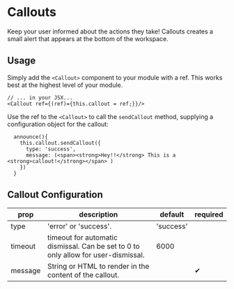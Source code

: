 # Callouts
Keep your user informed about the actions they take! Callouts creates a small alert that appears at the bottom of the workspace.

## Usage
Simply add the `<Callout>` component to your module with a ref. This works best at the highest level of your module.
```
// ... in your JSX...
<Callout ref={(ref)={this.callout = ref;}}/>
```
Use the ref to the `<Callout>` to call the `sendCallout` method, supplying a configuration object for the callout:
```
  announce(){
    this.callout.sendCallout({
      type: 'success',
      message: (<span><strong>Hey!!</strong> This is a <strong>callout!</strong></span> )
    })
  }
```

## Callout Configuration
prop | description | default | required
-- | -- | -- | --
type | 'error' or 'success'. | 'success' |
timeout | timeout for automatic dismissal. Can be set to 0 to only allow for user-dismissal. | 6000 |
message | String or HTML to render in the content of the callout. | | &#10004;
